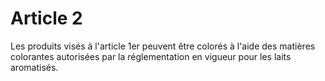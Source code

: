 # Article 2

Les produits visés à l'article 1er peuvent être colorés à l'aide des matières colorantes autorisées par la réglementation en vigueur pour les laits aromatisés.
